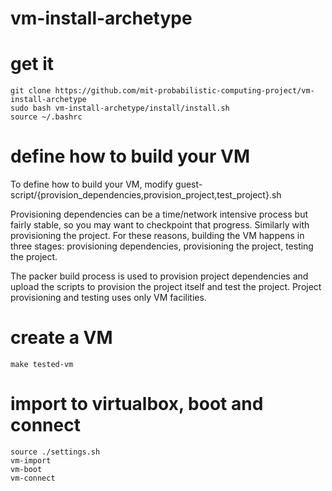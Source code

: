 vm-install-archetype
====================

# get it
    git clone https://github.com/mit-probabilistic-computing-project/vm-install-archetype
    sudo bash vm-install-archetype/install/install.sh
    source ~/.bashrc

# define how to build your VM

To define how to build your VM, modify guest-script/{provision_dependencies,provision_project,test_project}.sh

Provisioning dependencies can be a time/network intensive process but fairly stable, so you may want to checkpoint that progress.  Similarly with provisioning the project.  For these reasons, building the VM happens in three stages: provisioning dependencies, provisioning the project, testing the project.  

The packer build process is used to provision project dependencies and upload the scripts to provision the project itself and test the project.  Project provisioning and testing uses only VM facilities.

# create a VM
    make tested-vm

# import to virtualbox, boot and connect
    source ./settings.sh
    vm-import
    vm-boot
    vm-connect
